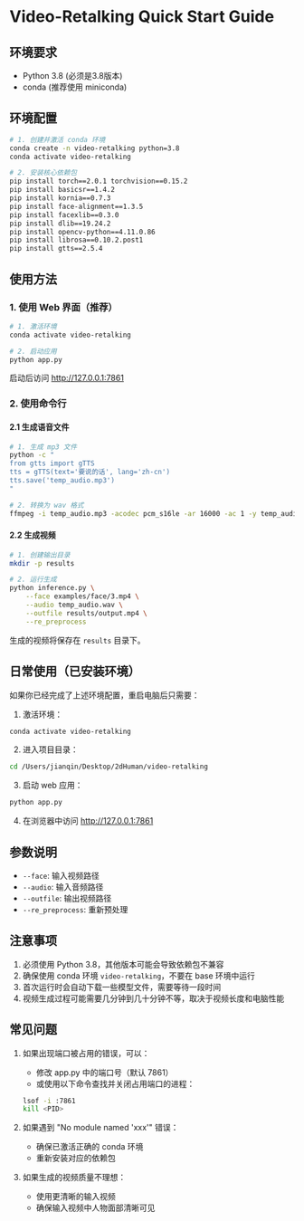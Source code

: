 # Video-Retalking Quick Start Guide

## 环境要求
- Python 3.8 (必须是3.8版本)
- conda (推荐使用 miniconda)

## 环境配置
```bash
# 1. 创建并激活 conda 环境
conda create -n video-retalking python=3.8
conda activate video-retalking

# 2. 安装核心依赖包
pip install torch==2.0.1 torchvision==0.15.2
pip install basicsr==1.4.2
pip install kornia==0.7.3
pip install face-alignment==1.3.5
pip install facexlib==0.3.0
pip install dlib==19.24.2
pip install opencv-python==4.11.0.86
pip install librosa==0.10.2.post1
pip install gtts==2.5.4
```

## 使用方法

### 1. 使用 Web 界面（推荐）
```bash
# 1. 激活环境
conda activate video-retalking

# 2. 启动应用
python app.py
```
启动后访问 http://127.0.0.1:7861

### 2. 使用命令行
#### 2.1 生成语音文件
```bash
# 1. 生成 mp3 文件
python -c "
from gtts import gTTS
tts = gTTS(text='要说的话', lang='zh-cn')
tts.save('temp_audio.mp3')
"

# 2. 转换为 wav 格式
ffmpeg -i temp_audio.mp3 -acodec pcm_s16le -ar 16000 -ac 1 -y temp_audio.wav
```

#### 2.2 生成视频
```bash
# 1. 创建输出目录
mkdir -p results

# 2. 运行生成
python inference.py \
    --face examples/face/3.mp4 \
    --audio temp_audio.wav \
    --outfile results/output.mp4 \
    --re_preprocess
```

生成的视频将保存在 `results` 目录下。

## 日常使用（已安装环境）
如果你已经完成了上述环境配置，重启电脑后只需要：

1. 激活环境：
```bash
conda activate video-retalking
```

2. 进入项目目录：
```bash
cd /Users/jianqin/Desktop/2dHuman/video-retalking
```

3. 启动 web 应用：
```bash
python app.py
```

4. 在浏览器中访问 http://127.0.0.1:7861

## 参数说明
- `--face`: 输入视频路径
- `--audio`: 输入音频路径
- `--outfile`: 输出视频路径
- `--re_preprocess`: 重新预处理

## 注意事项
1. 必须使用 Python 3.8，其他版本可能会导致依赖包不兼容
2. 确保使用 conda 环境 `video-retalking`，不要在 base 环境中运行
3. 首次运行时会自动下载一些模型文件，需要等待一段时间
4. 视频生成过程可能需要几分钟到几十分钟不等，取决于视频长度和电脑性能

## 常见问题
1. 如果出现端口被占用的错误，可以：
   - 修改 app.py 中的端口号（默认 7861）
   - 或使用以下命令查找并关闭占用端口的进程：
   ```bash
   lsof -i :7861
   kill <PID>
   ```

2. 如果遇到 "No module named 'xxx'" 错误：
   - 确保已激活正确的 conda 环境
   - 重新安装对应的依赖包

3. 如果生成的视频质量不理想：
   - 使用更清晰的输入视频
   - 确保输入视频中人物面部清晰可见
